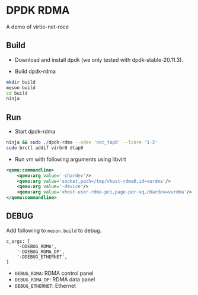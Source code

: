 # DPDK RDMA

A demo of virtio-net-roce

## Build

* Download and install dpdk (we only tested with dpdk-stable-20.11.3).

* Build dpdk-rdma
```bash
mkdir build
meson build
cd build
ninja
```

## Run

* Start dpdk-rdma
```bash
ninja && sudo ./dpdk-rdma --vdev 'net_tap0' --lcore '1-3'
sudo brctl addif virbr0 dtap0
```

* Run vm with following arguments using libvirt
```xml
<qemu:commandline>
    <qemu:arg value='-chardev'/>
    <qemu:arg value='socket,path=/tmp/vhost-rdma0,id=vurdma'/>
    <qemu:arg value='-device'/>
    <qemu:arg value='vhost-user-rdma-pci,page-per-vq,chardev=vurdma'/>
</qemu:commandline>
```

## DEBUG

Add following to `meson.build` to debug.

```
c_args: [
    '-DDEBUG_RDMA',
    '-DDEBUG_RDMA_DP',
    '-DDEBUG_ETHERNET',
]
```

* `DEBUG_RDMA`: RDMA control panel
* `DEBUG_RDMA_DP`: RDMA data panel
* `DEBUG_ETHERNET`: Ethernet
